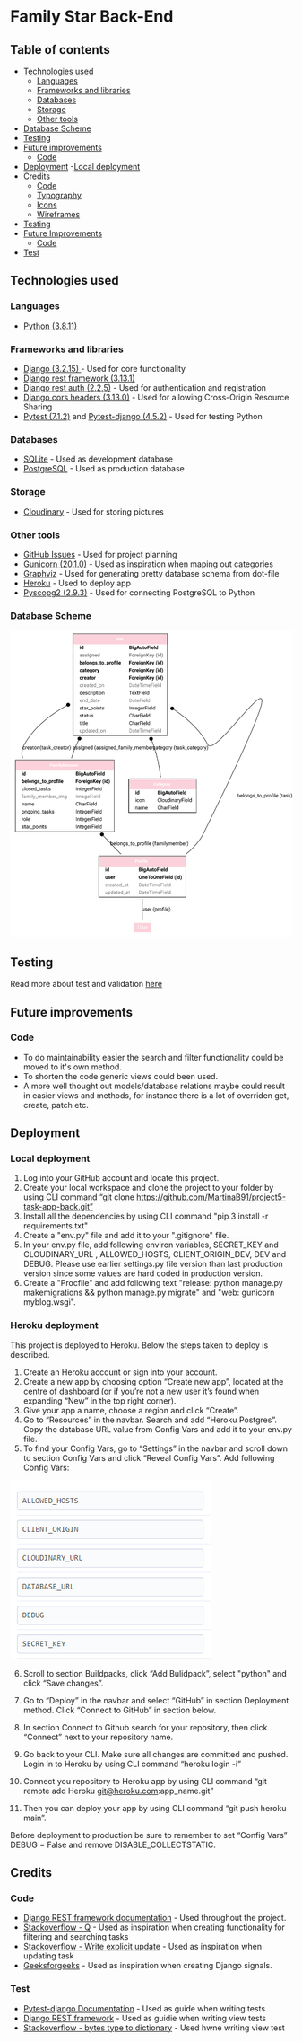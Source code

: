 # Family Star Back-End
## Table of contents
- [Technologies used](#technologies-used)
    - [Languages](#languages)
    - [Frameworks and libraries](#frameworks-and-libraries)
	- [Databases](#databases)
	- [Storage](#storage)
    - [Other tools](#other-tools)
- [Database Scheme](#database-scheme)
- [Testing](#testing)
- [Future improvements](#future-improvements)
    - [Code](#code)
- [Deployment](#deployment)
    -[Local deployment](#local-deployment)
- [Credits](#credits)
    - [Code](#code)
    - [Typography](#Typography)
	- [Icons](#icons)
	- [Wireframes](#wireframes)
- [Testing](#testing)
- [Future Improvements](#future-improvements)
    - [Code](#code)
- [Test](#test)

## Technologies used
### Languages
- [Python (3.8.11)](https://www.python.org/)
### Frameworks and libraries
- [Django (3.2.15) ](https://www.djangoproject.com/) - Used for core functionality 
- [Django rest framework (3.13.1)](https://www.django-rest-framework.org/)
- [Django rest auth (2.2.5)](https://django-rest-auth.readthedocs.io/en/latest/) - Used for authentication and registration
- [Django cors headers (3.13.0)](https://pypi.org/project/django-cors-headers/) - Used for allowing Cross-Origin Resource Sharing
- [Pytest (7.1.2)](https://pypi.org/project/pytest/) and [Pytest-django (4.5.2)](https://pytest-django.readthedocs.io/en/latest/) - Used for testing Python
### Databases
- [SQLite](https://www.sqlite.org/index.html) - Used as development database 
- [PostgreSQL](https://www.postgresql.org/) - Used as production database
### Storage
- [Cloudinary](https://cloudinary.com/) - Used for storing pictures
### Other tools
- [GitHub Issues](https://github.com/features/issues) - Used for project planning 
- [Gunicorn (20.1.0)](https://gunicorn.org/) - Used as inspiration when maping out categories 
- [Graphviz](https://dreampuf.github.io/GraphvizOnline/) - Used for generating pretty database schema from dot-file
- [Heroku](https://id.heroku.com/login) - Used to deploy app
- [Pyscopg2 (2.9.3)](https://pypi.org/project/psycopg2/) - Used for connecting PostgreSQL to Python 
### Database Scheme
<img src="documentation/readme-images/db_scheme.svg">

## Testing
Read more about test and validation [here](/testing/TEST.md)

## Future improvements
### Code
- To do maintainability easier the search and filter functionality could be moved to it's own method.
- To shorten the code generic views could been used. 
- A more well thought out models/database relations maybe could result in easier views and methods, for instance there is a lot of overriden get, create, patch etc. 
## Deployment

### Local deployment
1. Log into your GitHub account and locate this project.
2. Create your local workspace and clone the project to your folder by using CLI command “git clone https://github.com/MartinaB91/project5-task-app-back.git”
3. Install all the dependencies by using CLI command "pip 3 install -r requirements.txt"
4. Create a "env.py" file and add it to your ".gitignore" file.
5. In your env.py file, add following environ variables, SECRET_KEY and CLOUDINARY_URL
, ALLOWED_HOSTS, CLIENT_ORIGIN_DEV, DEV and DEBUG. Please use earlier settings.py file version than last production version since some values are hard coded in production version.  
6. Create a "Procfile" and add following text "release: python manage.py makemigrations && python manage.py migrate" and "web: gunicorn myblog.wsgi".

### Heroku deployment
This project is deployed to Heroku. Below the steps taken to deploy is described.

1. Create an Heroku account or sign into your account.
2. Create a new app by choosing option “Create new app”, located at the centre of dashboard (or if you’re not a new user it’s found when expanding “New” in the top right corner).
3. Give your app a name, choose a region and click “Create”.
4. Go to “Resources” in the navbar. Search and add “Heroku Postgres”. Copy the database URL value from Config Vars and add it to your env.py file.
5. To find your Config Vars, go to “Settings” in the navbar and scroll down to section Config Vars and click “Reveal Config Vars”. Add following Config Vars:

<img src="documentation/readme-images/heroku_config_vars.PNG">

6. Scroll to section Buildpacks, click “Add Bulidpack”, select "python" and click “Save changes”.

7. Go to “Deploy” in the navbar and select “GitHub” in section Deployment method. Click “Connect to GitHub” in section below.
8. In section Connect to Github search for your repository, then click “Connect” next to your repository name.
9. Go back to your CLI. Make sure all changes are committed and pushed. Login in to Heroku by using CLI command “heroku login -i”
10. Connect you repository to Heroku app by using CLI command “git remote add Heroku git@heroku.com:app_name.git”
11. Then you can deploy your app by using CLI command “git push heroku main”.

Before deployment to production be sure to remember to set “Config Vars” DEBUG = False and remove DISABLE_COLLECTSTATIC.

## Credits
### Code
- [Django REST framework documentation](https://www.django-rest-framework.org/) - Used throughout the project.
- [Stackoverflow - Q](https://stackoverflow.com/questions/687295/how-do-i-do-a-not-equal-in-django-queryset-filtering) - Used as inspiration when creating functionality for filtering and searching tasks
- [Stackoverflow - Write explicit update](https://stackoverflow.com/questions/62847000/write-an-explicit-update-method-for-serializer) - Used as inspiration when updating task
- [Geeksforgeeks](https://www.geeksforgeeks.org/how-to-create-and-use-signals-in-django/) - Used as inspiration when creating Django signals.

### Test
- [Pytest-django Documentation](https://pytest-django.readthedocs.io/en/latest/) - Used as guide when writing tests
- [Django REST framework](https://www.django-rest-framework.org/api-guide/testing/) - Used as guidie when writing view tests
- [Stackoverflow - bytes type to dictionary](https://stackoverflow.com/questions/49184578/how-to-convert-bytes-type-to-dictionary) - Used hwne writing view test 